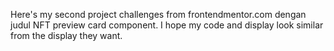 Here's my second project challenges from frontendmentor.com dengan judul NFT preview card component.
I hope my code and display look similar from the display they want.
